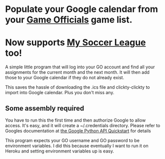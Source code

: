 # Populate your Google calendar from your [Game Officials](http://www.gameofficials.net) game list.
# Now supports [My Soccer League](http://mysoccerleague.com) too!

A simple little program that will log into your GO account and find all your assignments for the current month and the next month.  It will then add those to your Google calendar if they do not already exist.

This saves the hassle of downloading the .ics file and clickty-clickty to import into Google calendar.  Plus you don't miss any.

## Some assembly required

You have to run this the first time and then authorize Google to allow access.  It's easy, and it will create a ~/.credentials directory.  Please refer to Googles documentation at [the Google Python API Quickstart](https://developers.google.com/google-apps/calendar/quickstart/python) for details

This program expects your GO username and GO password to be environment variables.  I did this because eventually I want to run it on Heroku and setting environment variables up is easy.

